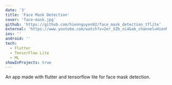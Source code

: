 ```yaml
---
date: '3'
title: 'Face Mask Detection'
cover: 'face-mask.jpg'
github: 'https://github.com/hiennguyen92/face_mask_detection_tflite'
external: 'https://www.youtube.com/watch?v=2er_XZb_oi4&ab_channel=HienNguyen'
ios: ''
android: ''
tech:
  - Flutter
  - TensorFlow Lite
  - ML
showInProjects: true
---
```


An app made with flutter and tensorflow lite for face mask detection.
